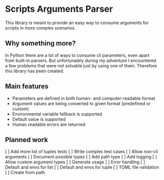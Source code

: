 # Scripts Arguments Parser

This library is meant to provide an easy way to consume arguments for scripts in more complex scenarios.

## Why something more?

In Python there are a lot of ways to consume cli parameters, even apart from built-in parsers. But unfortunately during my adventure I encountered a few problems that were not solvable just by using one of them. Therefore this library has been created.

## Main features

* Parameters are defined in both human- and computer-readable format
* Argument values are being converted to given format (predefined or custom)
* Environmental variable fallback is supported
* Default value is supported
* Human readable errors are returned

## Planned work

[ ] Add more list of tuples tests
[ ] Write complex test cases
[ ] Allow non-cli arguments
[ ] Document possible types
[ ] Add path type
[ ] Add logging
[ ] Allow custom argument types
[ ] Generate usage
[ ] Error handling
[ ] Default and envs for list
[ ] Default and envs for tuple
[ ] TOML file validation
[ ] Create from path
